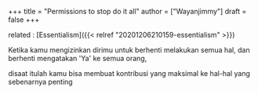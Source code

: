 +++
title = "Permissions to stop do it all"
author = ["Wayanjimmy"]
draft = false
+++

related
: [Essentialism]({{< relref "20201206210159-essentialism" >}})

Ketika kamu mengizinkan dirimu untuk berhenti melakukan semua hal,
dan berhenti mengatakan 'Ya' ke semua orang,

disaat itulah kamu bisa membuat kontribusi yang maksimal ke hal-hal yang sebenarnya penting
